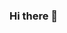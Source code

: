 ### Hi there 👋

<!--
**ErnieG11/ErnieG11** is a ✨ _special_ ✨ repository because its `README.md` (this file) appears on your GitHub profile.

Here are some ideas to get you started:

- 🔭 I’m currently working on ...Amazon
- 🌱 I’m currently learning ...Python Programming
- 👯 I’m looking to collaborate on ...Python Programming
- 🤔 I’m looking for help with ...impecunious.
- 💬 Ask me about ...Video Games/PS5
- 📫 How to reach me: ...erniegamez11@yahoo.com
- 😄 Pronouns: ...He/Him
- ⚡ Fun fact: ...The average smartphone today has more computing power than all of NASA's computers combined during the Apollo moon missions.
-->
